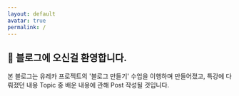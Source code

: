```yaml
---
layout: default
avatar: true
permalink: /
---
```

## 🚀 블로그에 오신걸 환영합니다.
본 블로그는 유레카 프로젝트의 '블로그 만들기' 수업을 이행하며 만들어졌고, 특강에 다뤄졌던 내용 Topic 중 배운 내용에 관해 Post 작성될 것입니다.

